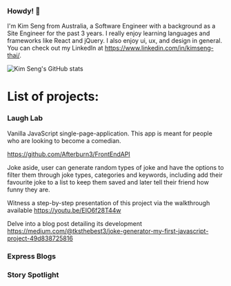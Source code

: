 ### Howdy! 👋 

I'm Kim Seng from Australia, a Software Engineer with a background as a Site Engineer for the past 3 years. I really enjoy learning languages and frameworks like React and jQuery. I also enjoy ui, ux, and design in general. You can check out my LinkedIn at https://www.linkedin.com/in/kimseng-thai/.

![Kim Seng's GitHub stats](https://github-readme-stats.vercel.app/api?username=KimSengThai&theme=transparent&show_icons=true)

# List of projects:

### Laugh Lab

Vanilla JavaScript single-page-application. This app is meant for people who are looking to become a comedian. 

https://github.com/Afterburn3/FrontEndAPI

Joke aside, user can generate random types of joke and have the options to filter them through joke types, categories and keywords, including add their favourite joke to a list to keep them saved and later tell their friend how funny they are. 

Witness a step-by-step presentation of this project via the walkthrough available https://youtu.be/EIO6f28T44w

Delve into a blog post detailing its development https://medium.com/@tksthebest3/joke-generator-my-first-javascript-project-49d838725816

### Express Blogs

### Story Spotlight
